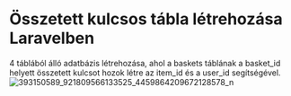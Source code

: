 # Összetett kulcsos tábla létrehozása Laravelben
4 táblából álló adatbázis létrehozása, ahol a baskets táblának a basket_id helyett összetett kulcsot hozok létre az item_id és a user_id segítségével.
![393150589_921809566133525_4459864209672128578_n](https://github.com/SusuBea/kosar/assets/86191917/4099af5c-a07b-49a0-b93d-70bdc49c8525)


